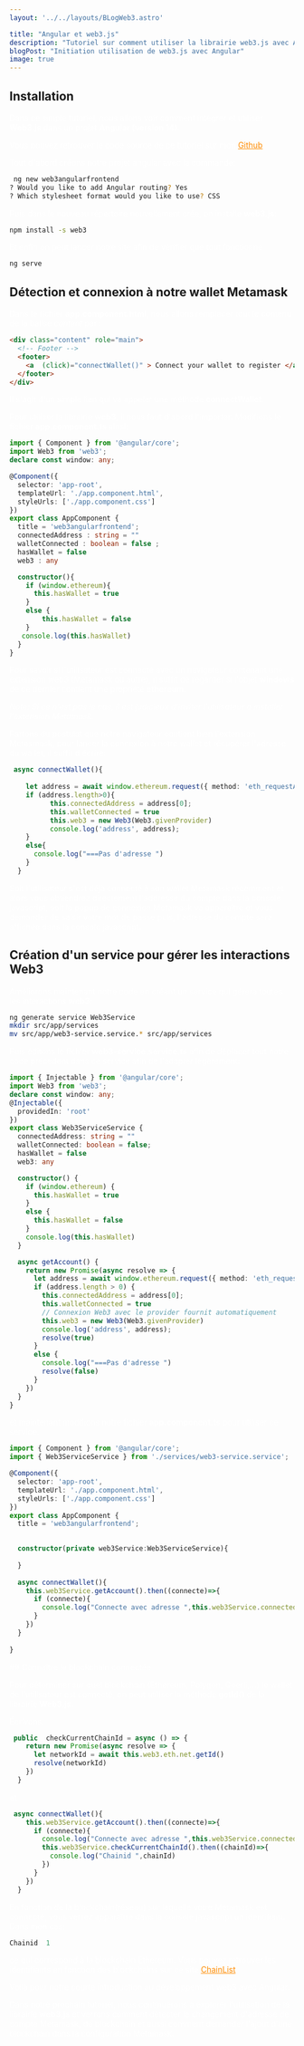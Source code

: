 ```yaml
---
layout: '../../layouts/BLogWeb3.astro'

title: "Angular et web3.js"
description: "Tutoriel sur comment utiliser la librairie web3.js avec Angular."
blogPost: "Initiation utilisation de web3.js avec Angular"
image: true
---
```


## Installation

Dans ce simple tutoriel, nous allons voir comment intégrer et utiliser **Web3.js** dans un projet **Angular (version 14)**. 

Vous pouvez retrouver le code source de ce tutoriel sur mon [Github](https://github.com/csurbier/tutoriels-developpement-web3/tree/main/angular-web3)

Tout d'abord créons notre projet angular avec la commande:

```bash
 ng new web3angularfrontend
? Would you like to add Angular routing? Yes
? Which stylesheet format would you like to use? CSS
```

Puis dans le nouveau répertoire nouvellement crée, on installe **web3.js**:

```bash
npm install -s web3
```

Et enfin on peut lancer notre site afin de vérifier que tout fonctionne

```bash
ng serve
```

## Détection et connexion à notre wallet Metamask

Dans le fichier **app.component.html**, nous allons remplacer tout le contenu de la balise *content* par :
```html
<div class="content" role="main">
  <!-- Footer -->
  <footer>
    <a  (click)="connectWallet()" > Connect your wallet to register </a>
  </footer>
</div>
 ```

Il s'agit d'un simple lien qui va appeler une méthode **connectWallet**. 

Pour utiliser la librairie **web3**, il nous faut d'abord l'importer. Modifions le fichier **app.component.ts** ainsi:

```typescript
import { Component } from '@angular/core';
import Web3 from 'web3';
declare const window: any; 

@Component({
  selector: 'app-root',
  templateUrl: './app.component.html',
  styleUrls: ['./app.component.css']
})
export class AppComponent {
  title = 'web3angularfrontend';
  connectedAddress : string = ""
  walletConnected : boolean = false ;
  hasWallet = false 
  web3 : any 

  constructor(){
    if (window.ethereum){
      this.hasWallet = true
    }
    else {
        this.hasWallet = false 
    }
   console.log(this.hasWallet)
  }
}
```

Pour savoir si l'utilisateur est connecté avec un navigateur contenant une extension web3 (Metamask ou autre), il suffit de regarder si l'objet **windows** de ce dernier contient une propriété **ethereum**. 

*Note: Si ce n'est pas le cas, il est judicieux d'inviter l'utilisateur a installer l'extension Metamask.*

Partons du postulat que notre navigateur contient bien l'extension Metasmask, pour lancer la connexion à notre wallet et récupérer l'adresse du wallet, il suffit d'écrire:

```typescript
 async connectWallet(){
     
    let address = await window.ethereum.request({ method: 'eth_requestAccounts' });
    if (address.length>0){
          this.connectedAddress = address[0];
          this.walletConnected = true 
          this.web3 = new Web3(Web3.givenProvider)
          console.log('address', address);
    }
    else{
      console.log("===Pas d'adresse ")
    }
  }
```
Soit l'utilisateur s'est déjà connecté à son wallet Metamask récemment et alors vous obtiendrez directement l'addresse du compte dans la console javascript, soit la popup de connexion Metamask va apparaître et vous demander de saisir votre mot de passe puis, l'adresse du compte sera affichée dans la console javascript.

## Création d'un service pour gérer les interactions Web3

Améliorons maintenant notre code en créant un service qui gérera toutes les interactions **web3**:

```bash
ng generate service Web3Service 
mkdir src/app/services
mv src/app/web3-service.service.* src/app/services 
```

Puis éditons le fichier **web3-service.service.ts** afin de déplacer tout notre code précedent dans ce service afin de l'adapter légèrement:
```typescript
import { Injectable } from '@angular/core';
import Web3 from 'web3';
declare const window: any;
@Injectable({
  providedIn: 'root'
})
export class Web3ServiceService {
  connectedAddress: string = ""
  walletConnected: boolean = false;
  hasWallet = false
  web3: any

  constructor() {
    if (window.ethereum) {
      this.hasWallet = true
    }
    else {
      this.hasWallet = false
    }
    console.log(this.hasWallet)
  }

  async getAccount() {
    return new Promise(async resolve => {
      let address = await window.ethereum.request({ method: 'eth_requestAccounts' });
      if (address.length > 0) {
        this.connectedAddress = address[0];
        this.walletConnected = true
        // Connexion Web3 avec le provider fournit automatiquement
        this.web3 = new Web3(Web3.givenProvider)
        console.log('address', address);
        resolve(true)
      }
      else {
        console.log("===Pas d'adresse ")
        resolve(false)
      }
    })
  }
}
```
et maintenant modifions notre fichier **app.component.ts** pour utiliser ce service:

```typescript
import { Component } from '@angular/core';
import { Web3ServiceService } from './services/web3-service.service';

@Component({
  selector: 'app-root',
  templateUrl: './app.component.html',
  styleUrls: ['./app.component.css']
})
export class AppComponent {
  title = 'web3angularfrontend';
 

  constructor(private web3Service:Web3ServiceService){
  
  }
 
  async connectWallet(){
    this.web3Service.getAccount().then((connecte)=>{
      if (connecte){
        console.log("Connecte avec adresse ",this.web3Service.connectedAddress)
      }
    })
  }
  
}
````

## Connaître la blockchain connectée

Pour déterminer sur quel blockchain (Ethereum, Polygon, Goerli,...) le wallet de l'utilisateur est connecté, on peut utiliser la méthode **getId()** de la librairie **Web3.js**. 

Écrivons:

```typescript
 public  checkCurrentChainId = async () => {
    return new Promise(async resolve => {
      let networkId = await this.web3.eth.net.getId()
      resolve(networkId)
    })
  }
```
et 
```typescript
 async connectWallet(){
    this.web3Service.getAccount().then((connecte)=>{
      if (connecte){
        console.log("Connecte avec adresse ",this.web3Service.connectedAddress)
        this.web3Service.checkCurrentChainId().then((chainId)=>{
          console.log("Chainid ",chainId)
        })
      }
    })
  }
````
En fonction de la blockchain(réseau) sur laquelle votre Metamask est connecté, vous verrez apparaître dans la console javascript un identifiant. Dans mon cas:
```javascript
Chainid  1
```
ce qui correspond à la blockchain Ethereum. Vous pouvez retrouver les identifiants en fonction des blockchains sur ce site [ChainList](https://chainlist.org/).

Voilà pour notre courte introduction au développement web3 avec Angular. 

Dans notre prochain tutoriel, nous continuerons à explorer l'utilisation de la librairie **web3.js** et verrons comment détecter le changement d'adresse de compte Metamask, de blockchain et aussi comment demander l'ajout d'une blockchain dans la configuration Metamask.

<style>
    p { color: white;!important }
    a { color:darkorange!important}
  </style>